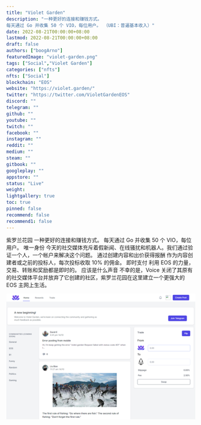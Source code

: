 ```yaml
---
title: "Violet Garden"
description: "一种更好的连接和赚钱方式。
每天通过 Go 并收集 50 个 VIO，每位用户。 （UBI：普遍基本收入）"
date: 2022-08-21T00:00:00+08:00
lastmod: 2022-08-21T00:00:00+08:00
draft: false
authors: ["boogArno"]
featuredImage: "violet-garden.png"
tags: ["Social","Violet Garden"]
categories: ["nfts"]
nfts: ["Social"]
blockchain: "EOS"
website: "https://violet.garden/"
twitter: "https://twitter.com/VioletGardenEOS"
discord: ""
telegram: ""
github: ""
youtube: ""
twitch: ""
facebook: ""
instagram: ""
reddit: ""
medium: ""
steam: ""
gitbook: ""
googleplay: ""
appstore: ""
status: "Live"
weight: 
lightgallery: true
toc: true
pinned: false
recommend: false
recommend1: false
---
```

紫罗兰花园
一种更好的连接和赚钱方式。
每天通过 Go 并收集 50 个 VIO，每位用户。
唯一身份
今天的社交媒体充斥着假新闻、在线骚扰和机器人。我们通过验证一个人，一个帐户来解决这个问题。
通过创建内容和出价获得报酬
作为内容创建者或之前的投标人，每次投标收取 10% 的佣金。
即时支付
利用 EOS 的力量，交易、转账和奖励都是即时的。
应该是什么声音
不幸的是，Voice 关闭了其原有的社交媒体平台并放弃了它创建的社区，紫罗兰花园在这里建立一个更强大的 EOS 主网上生活。

![violetgarden-dapp-social-eos-image2_b906d56272978dba03eb3ebbe1966c89](violetgarden-dapp-social-eos-image2_b906d56272978dba03eb3ebbe1966c89.png)